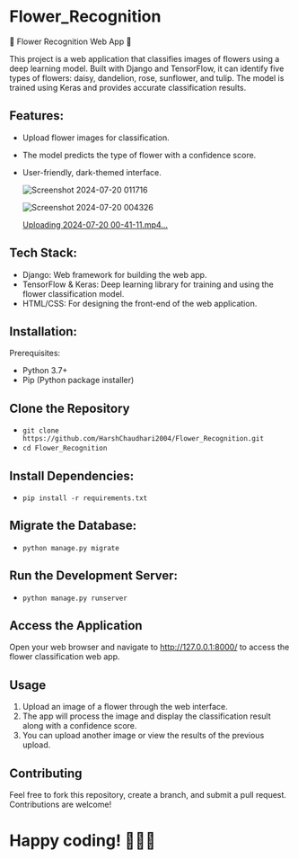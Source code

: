 

# Flower_Recognition

🌸 Flower Recognition Web App 🌸

This project is a web application that classifies images of flowers using a deep learning model. Built with Django and TensorFlow, it can identify five types of flowers: daisy, dandelion, rose, sunflower, and tulip. The model is trained using Keras and provides accurate classification results.

## Features:
- Upload flower images for classification.
- The model predicts the type of flower with a confidence score.
- User-friendly, dark-themed interface.

  ![Screenshot 2024-07-20 011716](https://github.com/user-attachments/assets/c256fa09-8bf0-46a8-a194-b38614db4d4a)

  ![Screenshot 2024-07-20 004326](https://github.com/user-attachments/assets/fac99df8-cd5c-4491-b6ad-a25da50b465c)

  [Uploading 2024-07-20 00-41-11.mp4…](https://github.com/user-attachments/assets/250d9910-a388-4d70-a74c-996dff1fe62c)


## Tech Stack:
- Django: Web framework for building the web app.
- TensorFlow & Keras: Deep learning library for training and using the flower classification model.
- HTML/CSS: For designing the front-end of the web application.

## Installation:
Prerequisites:
   - Python 3.7+
   - Pip (Python package installer)
     
## Clone the Repository
   - ```git clone https://github.com/HarshChaudhari2004/Flower_Recognition.git```
   - ```cd Flower_Recognition```

## Install Dependencies:
- ```pip install -r requirements.txt```

## Migrate the Database:
- ```python manage.py migrate```

## Run the Development Server:
- ```python manage.py runserver```

## Access the Application
Open your web browser and navigate to http://127.0.0.1:8000/ to access the flower classification web app.

## Usage
1. Upload an image of a flower through the web interface.
2. The app will process the image and display the classification result along with a confidence score.
3. You can upload another image or view the results of the previous upload.
   
## Contributing
Feel free to fork this repository, create a branch, and submit a pull request. Contributions are welcome!


# Happy coding! 🌸🌼🌺
